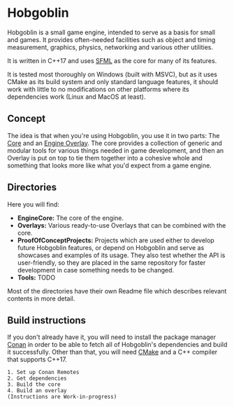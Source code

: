 # Hobgoblin
Hobgoblin is a small game engine, intended to serve as a basis for small and games. It provides often-needed 
facilities such as object and timing measurement, graphics, physics, networking and various other utilities.

It is written in C++17 and uses [SFML](https://www.sfml-dev.org/) as the core for many of its features.

It is tested most thoroughly on Windows (built with MSVC), but as it uses CMake as its build system and only
standard language features, it should work with little to no modifications on other platforms where its 
dependencies work (Linux and MacOS at least).

## Concept
The idea is that when you're using Hobgoblin, you use it in two parts: The 
[Core](https://github.com/jbatnozic/Hobgoblin/tree/master/EngineCore#engine-core) and an 
[Engine Overlay](https://github.com/jbatnozic/Hobgoblin/tree/master/Overlays#engine-overlays). The core provides a
collection of generic and modular tools for various things needed in game development, and then an Overlay is put on
top to tie them together into a cohesive whole and something that looks more like what you'd expect from a game engine.

## Directories
Here you will find:
 - **EngineCore:** The core of the engine.
 - **Overlays:** Various ready-to-use Overlays that can be combined with the core.
 - **ProofOfConceptProjects:** Projects which are used either to develop future Hobgoblin features, or depend on
Hobgoblin and serve as showcases and examples of its usage. They also test whether the API is user-friendly, so
they are placed in the same repository for faster development in case something needs to be changed.
 - **Tools:** TODO

Most of the directories have their own Readme file which describes relevant contents in more detail.

## Build instructions
If you don't already have it, you will need to install the package manager [Conan](https://conan.io/) in order to be
able to fetch all of Hobgoblin's dependencies and build it successfully.
Other than that, you will need [CMake](https://cmake.org/) and a C++ compiler that supports C++17.

```
1. Set up Conan Remotes
2. Get dependencies
3. Build the core
4. Build an overlay
(Instructions are Work-in-progress)
```